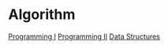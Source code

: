 # Algorithm

[Programming I](https://github.com/ceeeztheday/school_work/tree/master/Programming%20I)
[Programming II](https://github.com/ceeeztheday/school_work/tree/master/Programming%20II)
[Data Structures](https://github.com/ceeeztheday/school_work/tree/master/Data%20Structures)

